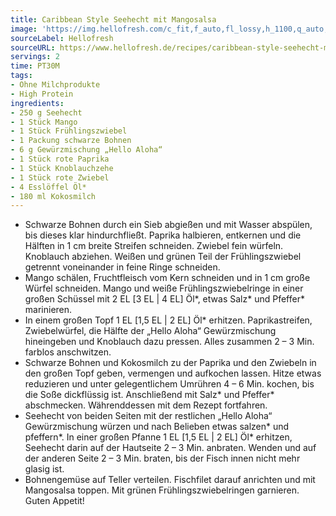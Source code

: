 ```yaml
---
title: Caribbean Style Seehecht mit Mangosalsa
image: 'https://img.hellofresh.com/c_fit,f_auto,fl_lossy,h_1100,q_auto,w_2600/hellofresh_s3/image/caribbean-style-seehecht-mit-mangosalsa-087c19ec.jpg'
sourceLabel: Hellofresh
sourceURL: https://www.hellofresh.de/recipes/caribbean-style-seehecht-mit-mangosalsa-631b5b7caef8b0efa3016bdf
servings: 2
time: PT30M
tags:
- Ohne Milchprodukte
- High Protein
ingredients:
- 250 g Seehecht
- 1 Stück Mango
- 1 Stück Frühlingszwiebel
- 1 Packung schwarze Bohnen
- 6 g Gewürzmischung „Hello Aloha“
- 1 Stück rote Paprika
- 1 Stück Knoblauchzehe
- 1 Stück rote Zwiebel
- 4 Esslöffel Öl*
- 180 ml Kokosmilch
---
```


- Schwarze Bohnen durch ein Sieb abgießen und mit Wasser abspülen, bis dieses klar hindurchfließt.  Paprika halbieren, entkernen und die Hälften in 1 cm breite Streifen schneiden.  Zwiebel fein würfeln.  Knoblauch abziehen.  Weißen und grünen Teil der Frühlingszwiebel getrennt voneinander in feine Ringe schneiden.
- Mango schälen, Fruchtfleisch vom Kern schneiden und in 1 cm große Würfel schneiden.  Mango und weiße Frühlingszwiebelringe in einer großen Schüssel mit 2 EL [3 EL | 4 EL] Öl\*, etwas Salz\* und Pfeffer\* marinieren.
- In einem großen Topf 1 EL [1,5 EL | 2 EL] Öl\* erhitzen. Paprikastreifen, Zwiebelwürfel, die Hälfte der „Hello Aloha“ Gewürzmischung hineingeben und Knoblauch dazu pressen. Alles zusammen 2 – 3 Min. farblos anschwitzen.
- Schwarze Bohnen und Kokosmilch zu der Paprika und den Zwiebeln in den großen Topf geben, vermengen und aufkochen lassen. Hitze etwas reduzieren und unter gelegentlichem Umrühren 4 – 6 Min. kochen, bis die Soße dickflüssig ist. Anschließend mit Salz\* und Pfeffer\* abschmecken.  Währenddessen mit dem Rezept fortfahren.
- Seehecht von beiden Seiten mit der restlichen „Hello Aloha“ Gewürzmischung würzen und nach Belieben etwas salzen\* und pfeffern\*.  In einer großen Pfanne 1 EL [1,5 EL | 2 EL] Öl\* erhitzen, Seehecht darin auf der Hautseite 2 – 3 Min. anbraten. Wenden und auf der anderen Seite 2 – 3 Min. braten, bis der Fisch innen nicht mehr glasig ist.
- Bohnengemüse auf Teller verteilen. Fischfilet darauf anrichten und mit Mangosalsa toppen. Mit grünen Frühlingszwiebelringen garnieren.  Guten Appetit!
